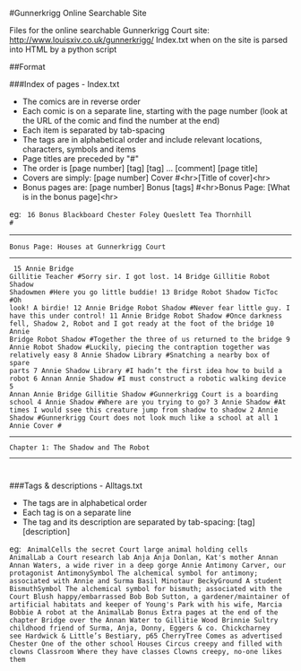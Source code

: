 #Gunnerkrigg Online Searchable Site

Files for the online searchable Gunnerkrigg Court site: http://www.louisxiv.co.uk/gunnerkrigg/
Index.txt when on the site is parsed into HTML by a python script

##Format

###Index of pages - Index.txt

- The comics are in reverse order
- Each comic is on a separate line, starting with the page number (look at the URL of the comic and find the number at the end)
- Each item is separated by tab-spacing
- The tags are in alphabetical order and include relevant locations, characters, symbols and items
- Page titles are preceded by "#"
- The order is [page number] [tag] [tag] ... [comment] [page title]
- Covers are simply: [page number] Cover #&lt;hr&gt;[Title of cover]&lt;hr&gt;
- Bonus pages are: [page number] Bonus [tags] #&lt;hr&gt;Bonus Page: [What is in the bonus page]&lt;hr&gt;

eg:
<code>
	16	Bonus	Blackboard	Chester	Foley	Queslett	Tea	Thornhill	#<hr>Bonus Page: Houses at Gunnerkrigg Court<hr>
	15	Annie	Bridge	Gillitie	Teacher	#Sorry sir. I got lost.
	14	Bridge	Gillitie	Robot	Shadow	Shadowmen	#Here you go little buddie!
	13	Bridge	Robot	Shadow	TicToc	#Oh look! A birdie!
	12	Annie	Bridge	Robot	Shadow	#Never fear little guy. I have this under control!
	11	Annie	Bridge	Robot	Shadow	#Once darkness fell, Shadow 2, Robot and I got ready at the foot of the bridge
	10	Annie	Bridge	Robot	Shadow	#Together the three of us returned to the bridge
	9	Annie	Robot	Shadow	#Luckily, piecing the contraption together was relatively easy
	8	Annie	Shadow	Library	#Snatching a nearby box of spare parts
	7	Annie	Shadow	Library	#I hadn’t the first idea how to build a robot
	6	Annan	Annie	Shadow	#I must construct a robotic walking device
	5	Annan	Annie	Bridge	Gillitie	Shadow	#Gunnerkrigg Court is a boarding school
	4	Annie	Shadow	#Where are you trying to go?
	3	Annie	Shadow	#At times I would ssee this creature jump from shadow to shadow
	2	Annie	Shadow	#Gunnerkrigg Court does not look much like a school at all
	1	Annie	Cover	#<hr>Chapter 1: The Shadow and The Robot<hr>
</code>

###Tags & descriptions - Alltags.txt

- The tags are in alphabetical order
- Each tag is on a separate line
- The tag and its description are separated by tab-spacing: [tag] [description]

eg:
<code>
	AnimalCells	the secret Court large animal holding cells
	AnimalLab	a Court research lab
	Anja	Anja Donlan, Kat's mother
	Annan	Annan Waters, a wide river in a deep gorge
	Annie	Antimony Carver, our protagonist
	AntimonySymbol	The alchemical symbol for antimony; associated with Annie and Surma
	Basil	Minotaur
	BeckyGround	A student
	BismuthSymbol	The alchemical symbol for bismuth; associated with the Court
	Blush	happy/embarrassed
	Bob	Bob Sutton, a gardener/maintainer of artificial habitats and keeper of Young's Park with his wife, Marcia
	Bobbie	A robot at the AnimalLab
	Bonus	Extra pages at the end of the chapter
	Bridge	over the Annan Water to Gillitie Wood
	Brinnie	Sultry childhood friend of Surma, Anja, Donny, Eggers & co.
	Chickcharney	see Hardwick & Little’s Bestiary, p65
	CherryTree	Comes as advertised
	Chester	One of the other school Houses
	Circus	creepy and filled with clowns
	Classroom	Where they have classes
	Clowns	creepy, no-one likes them
</code>